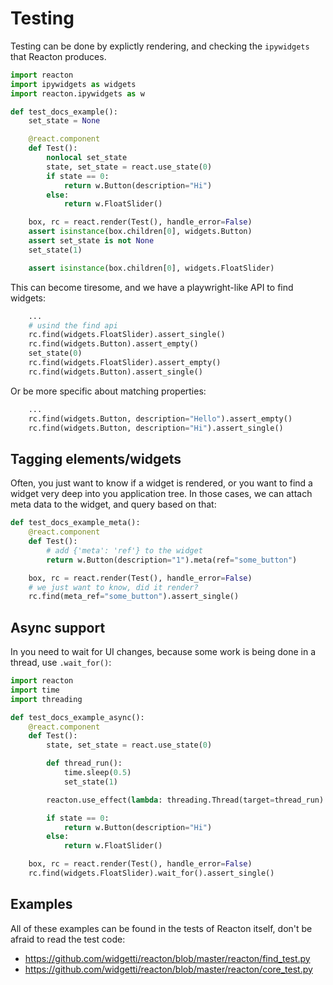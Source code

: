 # Testing

Testing can be done by explictly rendering, and checking the `ipywidgets` that Reacton produces.

```python
import reacton
import ipywidgets as widgets
import reacton.ipywidgets as w

def test_docs_example():
    set_state = None

    @react.component
    def Test():
        nonlocal set_state
        state, set_state = react.use_state(0)
        if state == 0:
            return w.Button(description="Hi")
        else:
            return w.FloatSlider()

    box, rc = react.render(Test(), handle_error=False)
    assert isinstance(box.children[0], widgets.Button)
    assert set_state is not None
    set_state(1)

    assert isinstance(box.children[0], widgets.FloatSlider)
```

This can become tiresome, and we have a playwright-like API to find widgets:
```python
    ...
    # usind the find api
    rc.find(widgets.FloatSlider).assert_single()
    rc.find(widgets.Button).assert_empty()
    set_state(0)
    rc.find(widgets.FloatSlider).assert_empty()
    rc.find(widgets.Button).assert_single()
```

Or be more specific about matching properties:
```python
    ...
    rc.find(widgets.Button, description="Hello").assert_empty()
    rc.find(widgets.Button, description="Hi").assert_single()
```

## Tagging elements/widgets

Often, you just want to know if a widget is rendered, or you want to find a widget very deep into you application tree. In those cases, we can attach meta data to the widget, and query based on that:

```python
def test_docs_example_meta():
    @react.component
    def Test():
        # add {'meta': 'ref'} to the widget
        return w.Button(description="1").meta(ref="some_button")

    box, rc = react.render(Test(), handle_error=False)
    # we just want to know, did it render?
    rc.find(meta_ref="some_button").assert_single()
```

## Async support


In you need to wait for UI changes, because some work is being done in a thread, use `.wait_for()`:

```python
import reacton
import time
import threading

def test_docs_example_async():
    @react.component
    def Test():
        state, set_state = react.use_state(0)

        def thread_run():
            time.sleep(0.5)
            set_state(1)

        reacton.use_effect(lambda: threading.Thread(target=thread_run).run(), [])

        if state == 0:
            return w.Button(description="Hi")
        else:
            return w.FloatSlider()

    box, rc = react.render(Test(), handle_error=False)
    rc.find(widgets.FloatSlider).wait_for().assert_single()
```

## Examples

All of these examples can be found in the tests of Reacton itself, don't be afraid to read the test code:

  * https://github.com/widgetti/reacton/blob/master/reacton/find_test.py
  * https://github.com/widgetti/reacton/blob/master/reacton/core_test.py
